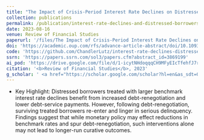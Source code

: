 ```yaml
---
title: "The Impact of Crisis-Period Interest Rate Declines on Distressed Borrowers"
collection: publications
permalink: /publication/interest-rate-declines-and-distressed-borrowers
date: 2023-08-16
venue: Review of Financial Studies
paperurl: '/files/The Impact of Crisis-Period Interest Rate Declines on Distressed Borrowers.pdf'
doi: 'https://academic.oup.com/rfs/advance-article-abstract/doi/10.1093/rfs/hhae051/7781688'
code: 'https://github.com/ChandlerLutz/interest-rate-declines-distressed-borrowers'
ssrn: 'https://papers.ssrn.com/sol3/papers.cfm?abstract_id=3869199'
ai_pod: 'https://drive.google.com/file/d/1-icytNHdoqqqCH9MFyEIcTfehfJ7r7XE/'
citation: '<b>Review of Financial Studies</b>, 2023'
g_scholar: ' <a href="https://scholar.google.com/scholar?hl=en&as_sdt=0%2C5&q=%22The+Impact+of+Crisis-Period+Interest+Rate+Declines+on+Distressed+Borrowers%22&btnG=#d=gs_cit&t=1692414076489&u=%2Fscholar%3Fq%3Dinfo%3AGTm3Cnd9dIMJ%3Ascholar.google.com%2F%26output%3Dcite%26scirp%3D0%26hl%3Den">Citation</a>'
---
```

* Key Highlight: Distressed borrowers treated with larger benchmark interest rate declines benefit from increased debt-renegotiation and lower debt-service payments. However, following debt-renegotiation, surviving treated borrowers re-enter and linger in serious delinquency. Findings suggest that while monetary policy may effect reductions in benchmark rates and spur debt-renegotiation, such interventions alone may not lead to longer-run curative outcomes.

	
	
	

